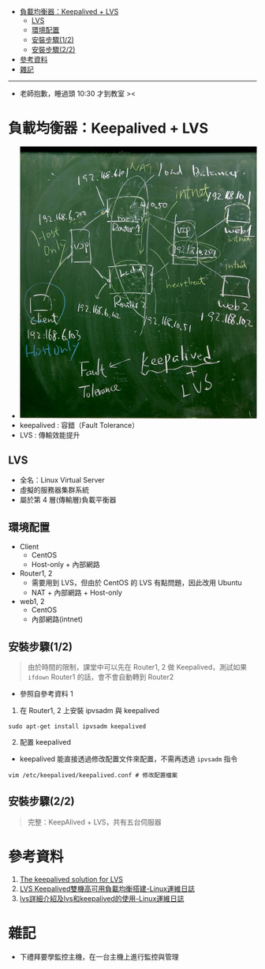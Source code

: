 - [負載均衡器：Keepalived + LVS](#%E8%B2%A0%E8%BC%89%E5%9D%87%E8%A1%A1%E5%99%A8keepalived--lvs)
  - [LVS](#lvs)
  - [環境配置](#%E7%92%B0%E5%A2%83%E9%85%8D%E7%BD%AE)
  - [安裝步驟(1/2)](#%E5%AE%89%E8%A3%9D%E6%AD%A5%E9%A9%9F12)
  - [安裝步驟(2/2)](#%E5%AE%89%E8%A3%9D%E6%AD%A5%E9%A9%9F22)
- [參考資料](#%E5%8F%83%E8%80%83%E8%B3%87%E6%96%99)
- [雜記](#%E9%9B%9C%E8%A8%98)

---

* 老師抱歉，睡過頭 10:30 才到教室 ><

# 負載均衡器：Keepalived + LVS
* ![](/media/W10_LVS.jpg)
* keepalived : 容錯（Fault Tolerance）
* LVS : 傳輸效能提升

## LVS
* 全名：Linux Virtual Server
* 虛擬的服務器集群系統
* 屬於第 4 層(傳輸層)負載平衡器

## 環境配置
* Client
  * CentOS
  * Host-only + 內部網路
* Router1, 2
  * 需要用到 LVS，但由於 CentOS 的 LVS 有點問題，因此改用 Ubuntu
  * NAT + 內部網路 + Host-only
* web1, 2
  * CentOS
  * 內部網路(intnet)

## 安裝步驟(1/2)
> 由於時間的限制，課堂中可以先在 Router1, 2 做 Keepalived，測試如果 `ifdown` Router1 的話，會不會自動轉到 Router2
* 參照自參考資料 1
1. 在 Router1, 2 上安裝 ipvsadm 與 keepalived
```
sudo apt-get install ipvsadm keepalived
```
2. 配置 keepalived
* keepalived 能直接透過修改配置文件來配置，不需再透過 `ipvsadm` 指令
```
vim /etc/keepalived/keepalived.conf # 修改配置檔案
```


## 安裝步驟(2/2)
> 完整：KeepAlived + LVS，共有五台伺服器

# 參考資料
1. [The keepalived solution for LVS](http://www.linuxvirtualserver.org/docs/ha/keepalived.html)
2. [LVS Keepalived雙機高可用負載均衡搭建-Linux運維日誌](https://www.centos.bz/2017/07/lvs-keepalived-ha-loadbalace/)
3. [lvs詳細介紹及lvs和keepalived的使用-Linux運維日誌](https://www.centos.bz/2017/09/lvs-intro-and-lvs-keepalived/)

# 雜記
* 下禮拜要學監控主機，在一台主機上進行監控與管理